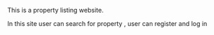 This is a property listing website.

In this site user can search for property , user can register and log in


